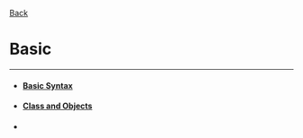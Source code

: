 [Back](../README.md)

# Basic
---
- #### [Basic Syntax](basic/basic_syntax.md)
- #### [Class and Objects](basic/class_and_objects.md)
- #### []()